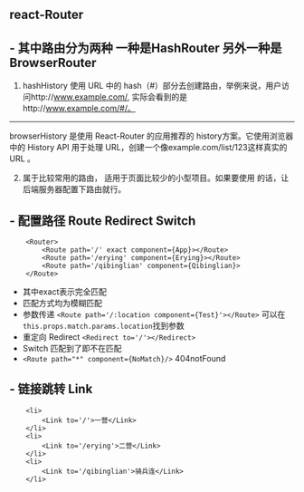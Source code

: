 ## react-Router
## - 其中路由分为两种 一种是HashRouter 另外一种是 BrowserRouter 

1. hashHistory 使用 URL 中的 hash（#）部分去创建路由，举例来说，用户访问http://www.example.com/, 实际会看到的是http://www.example.com/#/。
***
   browserHistory 是使用 React-Router 的应用推荐的 history方案。它使用浏览器中的 History API 用于处理 URL，创建一个像example.com/list/123这样真实的 URL 。

2. <BrowserRouter> 属于比较常用的路由，<HashRouter> 适用于页面比较少的小型项目。如果要使用 <BrowserRouter> 的话，让后端服务器配置下路由就行。

## - 配置路径  Route Redirect Switch
```
    <Router>
        <Route path='/' exact component={App}></Route>
        <Route path='/erying' component={Erying}></Route>
        <Route path='/qibinglian' component={Qibinglian}>
    </Route>
```
  - 其中exact表示完全匹配
  - 匹配方式均为模糊匹配
  - 参数传递 ``` <Route path='/:location component={Test}'></Route> ``` 可以在```this.props.match.params.location```找到参数
  - 重定向 Redirect ``` <Redirect to='/'></Redirect> ```
  - Switch 匹配到了即不在匹配
  - ```<Route path="*" component={NoMatch}/>``` 404notFound 


## - 链接跳转 Link
```
    <li>
        <Link to='/'>一营</Link>
    </li>
    <li>
        <Link to='/erying'>二营</Link>
    </li>
    <li>
        <Link to='/qibinglian'>骑兵连</Link>
    </li>
```
